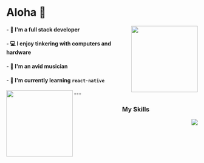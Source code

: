 # Aloha 👋

<img align="right" height="175" src="https://github-readme-stats-notaroomba.vercel.app/api?username=notaroomba&show_icons=true&theme=github_dark_dimmed">

 
#### - 🔭 I'm a full stack developer
#### - 💻 I enjoy tinkering with computers and hardware
#### - 🎹 I'm an avid musician
#### - 🌱 I'm currently learning ```react-native```

 <img align="left" height="175" src="https://github-readme-stats-notaroomba.vercel.app/api/top-langs/?username=notaroomba&layout=compact&theme=github_dark_dimmed&langs_count=10">
---
<h3 align="center">My Skills</h3>
 <img align="right" src="https://skillicons.dev/icons?i=html,css,js,ts,react,mongo,tailwind,c,cpp,rust,java,unity&perline=10">
<!--
**NotARoomba/notaroomba** is a ✨ _special_ ✨ repository because its `README.md` (this file) appears on your GitHub profile.

Here are some ideas to get you started:

- 🔭 I’m currently working on ...
- 🌱 I’m currently learning ...
- 👯 I’m looking to collaborate on ...
- 🤔 I’m looking for help with ...
- 💬 Ask me about ...
- 📫 How to reach me: ...
- 😄 Pronouns: ...
- ⚡ Fun fact: ...
-->
